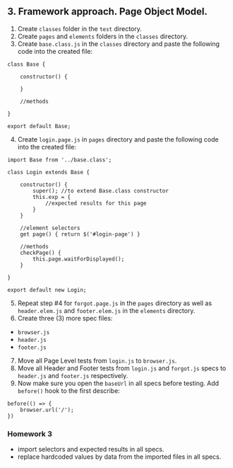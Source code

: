## 3. Framework approach. Page Object Model.
1. Create `classes` folder in the `test` directory.
2. Create `pages` and `elements` folders in the `classes` directory.
3. Create `base.class.js` in the `classes` directory and paste the following code into the created file:
```
class Base {

    constructor() {
        
    }

    //methods

}

export default Base;
```
4. Create `login.page.js` in `pages` directory and paste the following code into the created file:
```
import Base from '../base.class';

class Login extends Base {

    constructor() {
        super(); //to extend Base.class constructor
        this.exp = {
            //expected results for this page
        }
    }

    //element selectors
    get page() { return $('#login-page') }

    //methods
    checkPage() {
        this.page.waitForDisplayed();
    }

}

export default new Login;
```
5. Repeat step #4 for `forgot.page.js` in the `pages` directory as well as `header.elem.js` and `footer.elem.js` in the `elements` directory.
6. Create three (3) more spec files:
- `browser.js`
- `header.js`
- `footer.js`
7. Move all Page Level tests from `login.js` to `browser.js`.
8. Move all Header and Footer tests from `login.js` and `forgot.js` specs to `header.js` and `footer.js` respectively.
9. Now make sure you open the `baseUrl` in all specs before testing. Add `before()` hook to the first describe:
```
before(() => {
    browser.url('/');
})
```


### Homework 3
- import selectors and expected results in all specs.
- replace hardcoded values by data from the imported files in all specs.